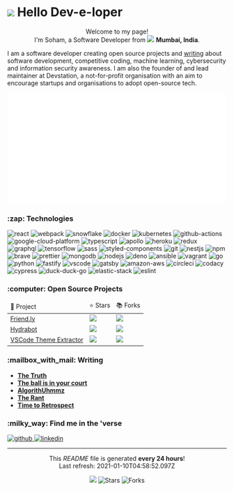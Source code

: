 <h1><img src="https://emojis.slackmojis.com/emojis/images/1531849430/4246/blob-sunglasses.gif?1531849430" width="30"/> Hello Dev-e-loper</h1>

<p align="center">Welcome to my page! </br> I'm Soham, a Software Developer from <img src="https://www.flaticon.com/svg/static/icons/svg/330/330176.svg" width="13"/> <b>Mumbai, India</b>.</p>

<p>
    I am a software developer creating open source projects and 
  <a href="https://sohamp.dev/">writing</a> about software development, 
  competitive coding, machine learning, cybersecurity and information security awareness.
  I am also the founder of and lead maintainer at Devstation, a not-for-profit 
  organisation with an aim to encourage startups and organisations to adopt 
  open-source tech.</p>

<img src="static/banner.svg" alt="banner" />

<!-- TECHNOLOGIES -->
<h3>:zap: Technologies</h3>

<p>
<img alt="react" src="https://img.shields.io/badge/React-black?logo=react&amp;style=plastic" /> <img alt="webpack" src="https://img.shields.io/badge/Webpack-black?logo=webpack&amp;style=plastic" /> <img alt="snowflake" src="https://img.shields.io/badge/Snowflake-black?logo=snowflake&amp;style=plastic" /> <img alt="docker" src="https://img.shields.io/badge/Docker-black?logo=docker&amp;style=plastic" /> <img alt="kubernetes" src="https://img.shields.io/badge/Kubernetes-black?logo=kubernetes&amp;style=plastic" /> <img alt="github-actions" src="https://img.shields.io/badge/Github%20Actions-black?logo=github-actions&amp;style=plastic" /> <img alt="google-cloud-platform" src="https://img.shields.io/badge/GCP-black?logo=google-cloud&amp;style=plastic" /> <img alt="typescript" src="https://img.shields.io/badge/Typescript-black?logo=typescript&amp;style=plastic" /> <img alt="apollo" src="https://img.shields.io/badge/Apollo-black?logo=apollo-graphql&amp;style=plastic" /> <img alt="heroku" src="https://img.shields.io/badge/Heroku-black?logo=heroku&amp;style=plastic" /> <img alt="redux" src="https://img.shields.io/badge/Redux-black?logo=redux&amp;style=plastic" /> <img alt="graphql" src="https://img.shields.io/badge/GraphQL-black?logo=graphql&amp;style=plastic" /> <img alt="tensorflow" src="https://img.shields.io/badge/Tensorflow-black?logo=tensorflow&amp;style=plastic" /> <img alt="sass" src="https://img.shields.io/badge/Sass-black?logo=sass&amp;style=plastic" /> <img alt="styled-components" src="https://img.shields.io/badge/Styled%20components-black?logo=styled-components&amp;style=plastic" /> <img alt="git" src="https://img.shields.io/badge/Git-black?logo=git&amp;style=plastic" /> <img alt="nestjs" src="https://img.shields.io/badge/Nestjs-black?logo=nestjs&amp;style=plastic" /> <img alt="npm" src="https://img.shields.io/badge/npm-black?logo=npm&amp;style=plastic" /> <img alt="brave" src="https://img.shields.io/badge/Brave-black?logo=brave&amp;style=plastic" /> <img alt="prettier" src="https://img.shields.io/badge/Prettier-black?logo=prettier&amp;style=plastic" /> <img alt="mongodb" src="https://img.shields.io/badge/MongoDB-black?logo=mongodb&amp;style=plastic" /> <img alt="nodejs" src="https://img.shields.io/badge/Node.js-black?logo=node.js&amp;style=plastic" /> <img alt="deno" src="https://img.shields.io/badge/Deno-black?logo=deno&amp;style=plastic" /> <img alt="ansible" src="https://img.shields.io/badge/Ansible-black?logo=ansible&amp;style=plastic" /> <img alt="vagrant" src="https://img.shields.io/badge/Vagrant-black?logo=vagrant&amp;style=plastic" /> <img alt="go" src="https://img.shields.io/badge/Go-black?logo=go&amp;style=plastic" /> <img alt="python" src="https://img.shields.io/badge/Python-black?logo=python&amp;style=plastic" /> <img alt="fastify" src="https://img.shields.io/badge/Fastify-black?logo=fastify&amp;style=plastic" /> <img alt="vscode" src="https://img.shields.io/badge/VSCode-black?logo=visual-studio-code&amp;style=plastic" /> <img alt="gatsby" src="https://img.shields.io/badge/Gatsby-black?logo=gatsby&amp;style=plastic" /> <img alt="amazon-aws" src="https://img.shields.io/badge/AWS-black?logo=amazon-aws&amp;style=plastic" /> <img alt="circleci" src="https://img.shields.io/badge/CircleCI-black?logo=circleci&amp;style=plastic" /> <img alt="codacy" src="https://img.shields.io/badge/Codacy-black?logo=codacy&amp;style=plastic" /> <img alt="cypress" src="https://img.shields.io/badge/Cypress-black?logo=cypress&amp;style=plastic" /> <img alt="duck-duck-go" src="https://img.shields.io/badge/DuckDuckGo-black?logo=duckduckgo&amp;style=plastic" /> <img alt="elastic-stack" src="https://img.shields.io/badge/Elastic%20Stack-black?logo=elastic-stack&amp;style=plastic" /> <img alt="eslint" src="https://img.shields.io/badge/ESLint-black?logo=eslint&amp;style=plastic" /> 
</p>

<!-- PROJECTS -->
<h3>:computer: Open Source Projects</h3>

<table>
    <thead>
        <td>🎁 Project </td>
        <td> ⭐ Stars </td>
        <td> 📚 Forks </td>
    </thead>
    <tr>
        <td><a href="https://github.com/und3fined-v01d/Friend.ly">Friend.ly</a></td>
        <td><img src="https://img.shields.io/github/stars/und3fined-v01d/Friend.ly?style=plastic&amp;labelColor=343b41" /></td>
        <td><img src="https://img.shields.io/github/forks/und3fined-v01d/Friend.ly?style=plastic&amp;labelColor=343b41" /></td>
    </tr><tr>
        <td><a href="https://github.com/und3fined-v01d/hydrabot">Hydrabot</a></td>
        <td><img src="https://img.shields.io/github/stars/und3fined-v01d/hydrabot?style=plastic&amp;labelColor=343b41" /></td>
        <td><img src="https://img.shields.io/github/forks/und3fined-v01d/hydrabot?style=plastic&amp;labelColor=343b41" /></td>
    </tr><tr>
        <td><a href="https://github.com/und3fined-v01d/vscode-theme-extractor">VSCode Theme Extractor</a></td>
        <td><img src="https://img.shields.io/github/stars/und3fined-v01d/vscode-theme-extractor?style=plastic&amp;labelColor=343b41" /></td>
        <td><img src="https://img.shields.io/github/forks/und3fined-v01d/vscode-theme-extractor?style=plastic&amp;labelColor=343b41" /></td>
    </tr>
</table>

<!-- POSTS -->
<h3>:mailbox_with_mail: Writing</h3>

<ul>
    <li>
        <a href="https://www.sohamp.dev/blog/2020-12-28-the-truth/"><b>The Truth</b></a>
    </li><li>
        <a href="https://www.sohamp.dev/blog/2020-11-28-the-ball-is-in-your-court/"><b>The ball is in your court</b></a>
    </li><li>
        <a href="https://www.sohamp.dev/blog/2020-10-28-algorithuhmmz/"><b>AlgorithUhmmz</b></a>
    </li><li>
        <a href="https://www.sohamp.dev/blog/2020-10-13-the-rant/"><b>The Rant</b></a>
    </li><li>
        <a href="https://www.sohamp.dev/blog/2020-09-02-time-to-retrospect/"><b>Time to Retrospect</b></a>
    </li>
</ul>

<!--START_SECTION:waka-->
<!--END_SECTION:waka-->

<!-- SOCIAL -->
<h3>:milky_way: Find me in the 'verse</h3>

<p>
    <a href="https://github.com/und3fined-v01d" target="_blank">
        <img alt="github" src="https://img.shields.io/github/followers/und3fined-v01d?style=social" />
    </a><a href="https://linkedin.com/in/soham-parekh" target="_blank">
        <img alt="linkedin" src="https://img.shields.io/badge/Linkedin-grey?logo=linkedin&amp;style=social" />
    </a>
</p>

<hr />

<!-- FOOTER -->
<p align="center">
    This <i>README</i> file is generated <b>every 24 hours</b>!</br>
    Last refresh: 2021-01-10T04:58:52.097Z<br />
</p>
<p align="center">
    <img src="https://github.com/und3fined-v01d/und3fined-v01d/workflows/README%20build/badge.svg" /> 
    <img alt="Stars" src="https://img.shields.io/github/stars/und3fined-v01d/und3fined-v01d?style=flat-square&labelColor=343b41"/> 
    <img alt="Forks" src="https://img.shields.io/github/forks/und3fined-v01d/und3fined-v01d?style=flat-square&labelColor=343b41"/>
</p>